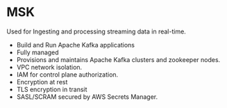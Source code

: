 # MSK 

Used for Ingesting and processing streaming data in real-time. 

- Build and Run Apache Kafka applications
- Fully managed
- Provisions and maintains Apache Kafka clusters and zookeeper nodes.
- VPC network isolation.
- IAM for control plane authorization.
- Encryption at rest
- TLS encryption in transit
- SASL/SCRAM secured by AWS Secrets Manager.
